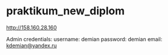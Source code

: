 # praktikum_new_diplom

http://158.160.28.160

Admin credentials:
username: demian
password: demian
email: kdemian@yandex.ru